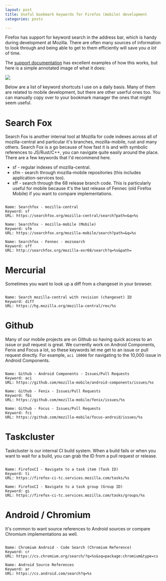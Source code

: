 ```yaml
---
layout: post
title: Useful bookmark keywords for Firefox (mobile) development
categories: posts

---
```


Firefox has support for keyword search in the address bar, which is handy during development at Mozilla. There are often many sources of information to look through and being able to get to them efficiently will save you _a lot_ of time.

The [support documentation][0] has excellent examples of how this works, but here is a simple annotated image of what it does:

![][1]

Below are a list of keyword shortcuts I use on a daily basis. Many of them are related to mobile development, but there are other userful ones too. You can manually copy over to your bookmark manager the ones that might seem useful.

# Search Fox

Search Fox is another internal tool at Mozilla for code indexes across all of mozilla-central and particular it's branches, mozilla-mobile, rust and many others. Search Fox is a go because of how fast it is and with symbolic references to JS/Rust/C++, you can navigate quite easily around the place. There are a few keywords that I'd recommend here.

 - sf - regular indexes of mozilla-central.
 - sfm - search through mozilla-mobile repositories (this includes application-services too).
 - sff - search through the 68 release branch code. This is particularly useful for mobile because it's the last release of Fennec (old Firefox Mobile) if you want to compare implementations.

```

Name: Searchfox - mozilla-central
Keyword: sf
URL: https://searchfox.org/mozilla-central/search?path=&q=%s

Name: Searchfox - mozilla-mobile (Mobile)
Keyword: sfm
URL: https://searchfox.org/mozilla-mobile/search?path=&q=%s

Name: Searchfox - Fennec - mozsearch
Keyword: sff
URL: http://searchfox.org/mozilla-esr68/search?q=%s&path=

```

# Mercurial

Sometimes you want to look up a diff from a changeset in your browser.

```

Name: Search mozilla-central with revision (changeset) ID
Keyword: diff
URL: https://hg.mozilla.org/mozilla-central/rev/%s

```

# Github

Many of our mobile projects are on Github so having quick access to an issue or pull request is great. We currently work on Android Components, Fenix and Focus a lot, so these keywords let me get to an issue or pull request directly. For example, `aci 10000` for navigating to the 10,000 issue in Android Components.

```

Name: Github - Android Components - Issues/Pull Requests
Keyword: aci
URL: https://github.com/mozilla-mobile/android-components/issues/%s

Name: Github - Fenix - Issues/Pull Requests
Keyword: fbi
URL: https://github.com/mozilla-mobile/fenix/issues/%s

Name: Github - Focus - Issues/Pull Requests
Keyword: fci
URL: https://github.com/mozilla-mobile/focus-android/issues/%s

```

# Taskcluster

Taskcluster is our internal CI build system. When a build fails or when you want to wait for a build, you can grab the ID from a pull request or release.

```

Name: FirefoxCI - Navigate to a task item (Task ID)
Keyword: ti
URL: https://firefox-ci-tc.services.mozilla.com/tasks/%s

Name: FirefoxCI - Navigate to a task group (Group ID)
Keyword: gi
URL: https://firefox-ci-tc.services.mozilla.com/tasks/groups/%s

```

# Android / Chromium

It's common to want source references to Android sources or compare Chromium implementations as well.

```

Name: Chromium Android - Code Search (Chromium Reference)
Keyword: cr
URL: https://cs.chromium.org/search/?q=%s&sq=package:chromium&type=cs

Name: Android Source References
Keyword: ar
URL: https://cs.android.com/search?q=%s

```

[0]: https://support.mozilla.org/en-US/kb/how-search-from-address-bar
[1]: /images/20211015/keywords.png
